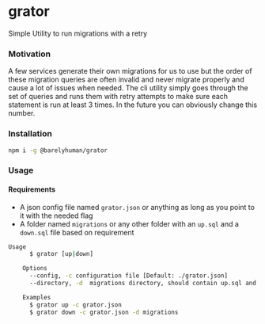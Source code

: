 # grator

Simple Utility to run migrations with a retry

### Motivation 
A few services generate their own migrations for us to use but the order of these migration queries are often invalid and never migrate properly and 
cause a lot of issues when needed. The cli utility simply goes through the set of queries and runs them with retry attempts to make sure each statement is run at least 3 times. In the future you can obviously change this number. 

### Installation 
```sh
npm i -g @barelyhuman/grator
```


### Usage 

#### Requirements
- A json config file named `grator.json` or anything as long as you point to it with the needed flag
- A folder named `migrations` or any other folder with an `up.sql` and a `down.sql` file based on requirement

```sh
Usage
	  $ grator [up|down]

	Options
	  --config, -c configuration file [Default: ./grator.json]
	  --directory, -d  migrations directory, should contain up.sql and down.sql [Default: ./migrations]

	Examples
	  $ grator up -c grator.json	
	  $ grator down -c grator.json -d migrations
```

